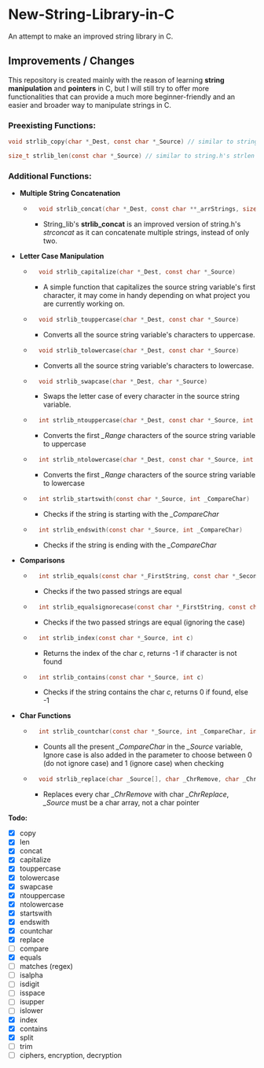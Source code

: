 # New-String-Library-in-C

An attempt to make an improved string library in C.

## Improvements / Changes

This repository is created mainly with the reason of learning **string manipulation** and **pointers** in C, but
I will still try to offer more functionalities that can provide a much more beginner-friendly and an easier 
and broader way to manipulate strings in C.

### Preexisting Functions:

```C
void strlib_copy(char *_Dest, const char *_Source) // similar to string.h's strcpy
``` 
```C
size_t strlib_len(const char *_Source) // similar to string.h's strlen
``` 

### Additional Functions:

- **Multiple String Concatenation**
    - ```C
        void strlib_concat(char *_Dest, const char **_arrStrings, size_t _arrSize)
        ```
        - String_lib's **strlib_concat** is an improved version of string.h's *strconcat* as it can concatenate
        multiple strings, instead of only two.

- **Letter Case Manipulation**
    - ```C
        void strlib_capitalize(char *_Dest, const char *_Source)
        ```
        - A simple function that capitalizes the source string variable's first character, it may come in handy depending on what project you are currently working on.


    - ```C
        void strlib_touppercase(char *_Dest, const char *_Source)
        ```
        - Converts all the source string variable's characters to uppercase.


    - ```C
        void strlib_tolowercase(char *_Dest, const char *_Source)
        ```
        - Converts all the source string variable's characters to lowercase.


    - ```C
        void strlib_swapcase(char *_Dest, char *_Source) 
        ```
        - Swaps the letter case of every character in the source string variable.


    - ```C
        int strlib_ntouppercase(char *_Dest, const char *_Source, int _Range)
        ```
        - Converts the first *_Range* characters of the source string variable to uppercase


    - ```C
        int strlib_ntolowercase(char *_Dest, const char *_Source, int _Range)
        ```
        - Converts the first *_Range* characters of the source string variable to lowercase


    - ```C
        int strlib_startswith(const char *_Source, int _CompareChar)
        ```
        - Checks if the string is starting with the *_CompareChar*


    - ```C
        int strlib_endswith(const char *_Source, int _CompareChar)
        ```
        - Checks if the string is ending with the *_CompareChar*

- **Comparisons**
    - ```C
        int strlib_equals(const char *_FirstString, const char *_SecondString)
        ```
        - Checks if the two passed strings are equal

    - ```C
        int strlib_equalsignorecase(const char *_FirstString, const char *_SecondString)
        ```
        - Checks if the two passed strings are equal (ignoring the case)

    - ```C
        int strlib_index(const char *_Source, int c)
        ```
        - Returns the index of the char *c*, returns -1 if character is not found

    - ```C
        int strlib_contains(const char *_Source, int c)
        ```
        - Checks if the string contains the char *c*, returns 0 if found, else -1

- **Char Functions**
    - ```C
        int strlib_countchar(const char *_Source, int _CompareChar, int _IgnoreCase)
        ```
        - Counts all the present *_CompareChar* in the *_Source* variable, 
        Ignore case is also added in the parameter to choose between 0 (do not ignore case)
        and 1 (ignore case) when checking

    - ```C
        void strlib_replace(char _Source[], char _ChrRemove, char _ChrReplace)
        ```
        - Replaces every char *_ChrRemove* with char *_ChrReplace*, *_Source* must be a char array, not a char pointer


**Todo:**

- [x] copy
- [x] len
- [x] concat
- [x] capitalize
- [x] touppercase
- [x] tolowercase
- [x] swapcase
- [x] ntouppercase
- [x] ntolowercase
- [x] startswith
- [x] endswith
- [x] countchar
- [x] replace
- [ ] compare
- [x] equals
- [ ] matches (regex)
- [ ] isalpha
- [ ] isdigit
- [ ] isspace
- [ ] isupper
- [ ] islower
- [x] index
- [x] contains
- [x] split
- [ ] trim
- [ ] ciphers, encryption, decryption
